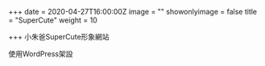 +++
date = 2020-04-27T16:00:00Z
image = ""
showonlyimage = false
title = "SuperCute"
weight = 10

+++
小朱爸SuperCute形象網站

使用WordPress架設